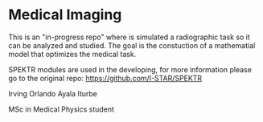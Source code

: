 # Medical Imaging

This is an "in-progress repo" where is simulated a radiographic task so it can be analyzed and studied.
The goal is the constuction of a mathematial model that optimizes the medical task.

SPEKTR modules are used in the developing, for more information please go to the original repo: 
https://github.com/I-STAR/SPEKTR




Irving Orlando Ayala Iturbe 

MSc in Medical Physics student
